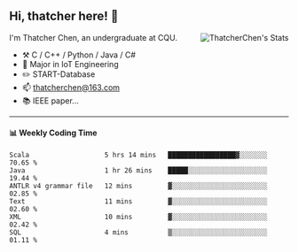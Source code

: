 ## Hi, thatcher here! :wave:

<img align="right" src="https://github-readme-stats.vercel.app/api?username=thatcherchen&title_color=333&text_color=777" alt="ThatcherChen's Stats" >

I'm Thatcher Chen, an undergraduate at CQU.

- :hammer_and_pick:  C / C++ / Python / Java / C# 
- :seedling:  Major in IoT Engineering
- :pencil2: START-Database
- :mailbox: thatcherchen@163.com
- :books: IEEE paper...

---

#### :bar_chart: Weekly Coding Time

<!--START_SECTION:waka-->

```text
Scala                   5 hrs 14 mins   █████████████████▓░░░░░░░   70.65 %
Java                    1 hr 26 mins    █████░░░░░░░░░░░░░░░░░░░░   19.44 %
ANTLR v4 grammar file   12 mins         ▓░░░░░░░░░░░░░░░░░░░░░░░░   02.85 %
Text                    11 mins         ▓░░░░░░░░░░░░░░░░░░░░░░░░   02.60 %
XML                     10 mins         ▓░░░░░░░░░░░░░░░░░░░░░░░░   02.42 %
SQL                     4 mins          ▒░░░░░░░░░░░░░░░░░░░░░░░░   01.11 %
```

<!--END_SECTION:waka-->
